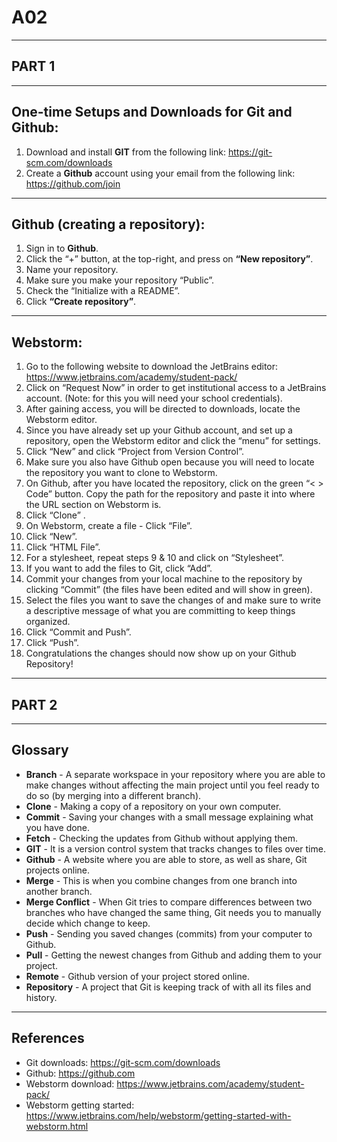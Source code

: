 # A02

---

## PART 1 ##

---

## One-time Setups and Downloads for Git and Github:
1. Download and install **GIT** from the following link: https://git-scm.com/downloads
2. Create a **Github** account using your email from the following link: https://github.com/join

---

## Github (creating a repository): ##
1. Sign in to **Github**.
2. Click the “+” button, at the top-right, and press on **“New repository”**.
3. Name your repository.
4. Make sure you make your repository “Public”.
5. Check the “Initialize with a README”.
6. Click **“Create repository”**.

---

## Webstorm:
1. Go to the following website to download the JetBrains editor: https://www.jetbrains.com/academy/student-pack/
2. Click on “Request Now” in order to get institutional access to a JetBrains account. (Note: for this you will need your school credentials).
3. After gaining access, you will be directed to downloads, locate the Webstorm editor.
4. Since you have already set up your Github account, and set up a repository, open the Webstorm editor and click the “menu” for settings.
5. Click “New” and click “Project from Version Control”.
6. Make sure you also have Github open because you will need to locate the repository you want to clone to Webstorm.
7. On Github, after you have located the repository, click on the green “< > Code” button. Copy the path for the repository and paste it into where the URL section on Webstorm is.
8. Click “Clone” .
9. On Webstorm, create a file - Click “File”.
10. Click “New”.
11. Click “HTML File”.
12. For a stylesheet, repeat steps 9 & 10 and click on “Stylesheet”.
13. If you want to add the files to Git, click “Add”.
14. Commit your changes from your local machine to the repository by clicking “Commit” (the files have been edited and will show in green).
15. Select the files you want to save the changes of and make sure to write a descriptive message of what you are committing to keep things organized.
16. Click “Commit and Push”.
17. Click “Push”.
18. Congratulations the changes should now show up on your Github Repository!

---

## PART 2

---

## Glossary

* **Branch** - A separate workspace in your repository where you are able to make changes without affecting the main project until you feel ready to do so (by merging into a different branch).
* **Clone** - Making a copy of a repository on your own computer.
* **Commit** - Saving your changes with a small message explaining what you have done.
* **Fetch** - Checking the updates from Github without applying them.
* **GIT** - It is a version control system that tracks changes to files over time.
* **Github** - A website where you are able to store, as well as share, Git projects online.
* **Merge** - This is when you combine changes from one branch into another branch.
* **Merge Conflict** - When Git tries to compare differences between two branches who have changed the same thing, Git needs you to manually decide which change to keep.
* **Push** - Sending you saved changes (commits) from your computer to Github.
* **Pull** - Getting the newest changes from Github and adding them to your project.
* **Remote** - Github version of your project stored online.
* **Repository** - A project that Git is keeping track of with all its files and history.

---

## References
* Git downloads: https://git-scm.com/downloads
* Github: https://github.com
* Webstorm download: https://www.jetbrains.com/academy/student-pack/
* Webstorm getting started: https://www.jetbrains.com/help/webstorm/getting-started-with-webstorm.html
